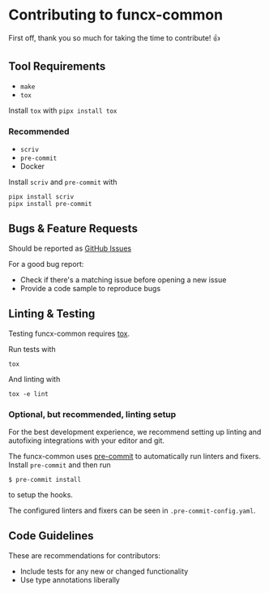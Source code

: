 # Contributing to funcx-common

First off, thank you so much for taking the time to contribute! :+1:

## Tool Requirements

- `make`
- `tox`

Install `tox` with `pipx install tox`

### Recommended

- `scriv`
- `pre-commit`
- Docker

Install `scriv` and `pre-commit` with

    pipx install scriv
    pipx install pre-commit

## Bugs & Feature Requests

Should be reported as
[GitHub Issues](https://github.com/funcx-faas/funcx-common/issues)

For a good bug report:

  - Check if there's a matching issue before opening a new issue
  - Provide a code sample to reproduce bugs

## Linting & Testing

Testing funcx-common requires [tox](https://tox.readthedocs.io/en/latest/).

Run tests with

    tox

And linting with

    tox -e lint

### Optional, but recommended, linting setup

For the best development experience, we recommend setting up linting and
autofixing integrations with your editor and git.

The funcx-common uses [pre-commit](https://pre-commit.com/) to automatically run linters and fixers.
Install `pre-commit` and then run

    $ pre-commit install

to setup the hooks.

The configured linters and fixers can be seen in `.pre-commit-config.yaml`.

## Code Guidelines

These are recommendations for contributors:

  - Include tests for any new or changed functionality
  - Use type annotations liberally

